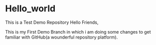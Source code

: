 # Hello_world
This is a Test Demo Repository
Hello Friends,

This is my First Demo Branch in which i am doing some changes  to get familiar with GitHub(a wounderful repository platform).


